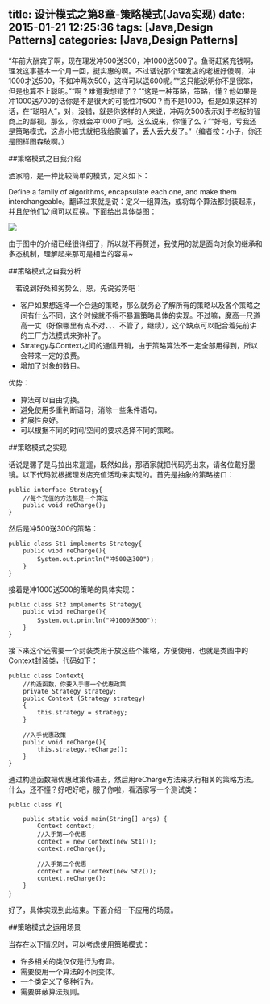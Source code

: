 title: 设计模式之第8章-策略模式(Java实现)
date: 2015-01-21 12:25:36
tags: [Java,Design Patterns]
categories: [Java,Design Patterns]
---

“年前大酬宾了啊，现在理发冲500送300，冲1000送500了。鱼哥赶紧充钱啊，理发这事基本一个月一回，挺实惠的啊。不过话说那个理发店的老板好傻啊，冲1000才送500，不如冲两次500，这样可以送600呢。”“这只能说明你不是很笨，但是也算不上聪明。”“啊？难道我想错了？”“这是一种策略，策略，懂？他如果是冲1000送700的话你是不是很大的可能性冲500？而不是1000，但是如果这样的话，在“聪明人”，对，没错，就是你这样的人来说，冲两次500表示对于老板的智商上的鄙视，那么，你就会冲1000了吧，这么说来，你懂了么？”“好吧，亏我还是策略模式，这点小把式就把我给蒙骗了，丢人丢大发了。”（编者按：小子，你还是图样图森破啊。）

##策略模式之自我介绍

洒家呐，是一种比较简单的模式，定义如下：

Define a family of algorithms, encapsulate each one, and make them interchangeable。翻译过来就是说：定义一组算法，或将每个算法都封装起来，并且使他们之间可以互换。下面给出具体类图：

![](http://images.cnitblog.com/blog/666211/201501/201937010169004.png)

由于图中的介绍已经很详细了，所以就不再赘述，我使用的就是面向对象的继承和多态机制，理解起来那可是相当的容易~

##策略模式之自我分析

　若说到好处和劣势么，恩，先说劣势吧：

* 客户如果想选择一个合适的策略，那么就务必了解所有的策略以及各个策略之间有什么不同，这个时候就不得不暴漏策略具体的实现。不过嘛，魔高一尺道高一丈（好像哪里有点不对、、、不管了，继续），这个缺点可以配合着先前讲的工厂方法模式来弥补了。
* Strategy与Context之间的通信开销，由于策略算法不一定全部用得到，所以会带来一定的浪费。
* 增加了对象的数目。

优势：

* 算法可以自由切换。
* 避免使用多重判断语句，消除一些条件语句。
* 扩展性良好。
* 可以根据不同的时间/空间的要求选择不同的策略。

##策略模式之实现

话说是骡子是马拉出来遛遛，既然如此，那洒家就把代码亮出来，请各位戴好墨镜。以下代码就根据理发店充值活动来实现的。首先是抽象的策略接口：

	public interface Strategy{
	    //每个充值的方法都是一个算法
	    public void reCharge();
	}

然后是冲500送300的策略：

	public class St1 implements Strategy{
	    public viod reCharge(){
	        System.out.println("冲500送300");
	    }
	}

接着是冲1000送500的策略的具体实现：

	public class St2 implements Strategy{
	    public viod reCharge(){
	        System.out.println("冲1000送500");
	    }
	}

接下来这个还需要一个封装类用于放这些个策略，方便使用，也就是类图中的Context封装类，代码如下：

	public class Context{
	    //构造函数，你要入手哪一个优惠政策
	    private Strategy strategy;
	    public Context (Strategy strategy)
	    {
	        this.strategy = strategy;
	    }
	
	    //入手优惠政策
	    public void reCharge(){
	        this.strategy.reCharge();
	    }
	}

通过构造函数把优惠政策传进去，然后用reCharge方法来执行相关的策略方法。什么，还不懂？好吧好吧，服了你啦，看洒家写一个测试类：

	public class Y{
	
	    public static void main(String[] args) {
	        Context context;
	        //入手第一个优惠
	        context = new Context(new St1());
	        context.reCharge();
	
	        //入手第二个优惠
	        context = new Context(new St2());
	        context.reCharge();
	    }
	}　　

好了，具体实现到此结束。下面介绍一下应用的场景。

##策略模式之运用场景

当存在以下情况时，可以考虑使用策略模式：

* 许多相关的类仅仅是行为有异。
* 需要使用一个算法的不同变体。
* 一个类定义了多种行为。
* 需要屏蔽算法规则。
